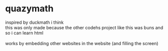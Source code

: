 # quazymath
inspired by duckmath i think\
this was only made because the other codehs project like this was buns
and so i can learn html\
\
works by embedding other websites in the website (and filling the screen)
